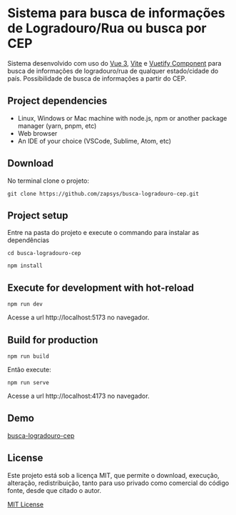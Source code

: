 # Sistema para busca de informações de Logradouro/Rua ou busca por CEP
Sistema desenvolvido com uso do [Vue 3](https://vuejs.org/guide/introduction.html), [Vite](https://vitejs.dev/) e [Vuetify Component](https://vuetifyjs.com/en/getting-started/) para busca de informações de logradouro/rua de qualquer estado/cidade do país.
Possibilidade de busca de informações a partir do CEP.

## Project dependencies
- Linux, Windows or Mac machine with node.js, npm or another package manager (yarn, pnpm, etc)
- Web browser
- An IDE of your choice (VSCode, Sublime, Atom, etc)

## Download
No terminal clone o projeto:
```
git clone https://github.com/zapsys/busca-logradouro-cep.git
```

## Project setup
Entre na pasta do projeto e execute o commando para instalar as dependências
```
cd busca-logradouro-cep
```
```
npm install
```

## Execute for development with hot-reload
```
npm run dev
```
Acesse a url http://localhost:5173 no navegador.

## Build for production
```
npm run build
```
Então execute:
```
npm run serve
```

Acesse a url http://localhost:4173 no navegador.

## Demo
[busca-logradouro-cep](https://busca-logradouro-cep.onrender.com/)

## License
Este projeto está sob a licença MIT, que permite o download, execução, alteração, redistribuição, tanto para uso privado como comercial do código fonte, desde que citado o autor. 

[MIT License](LICENSE.md)
